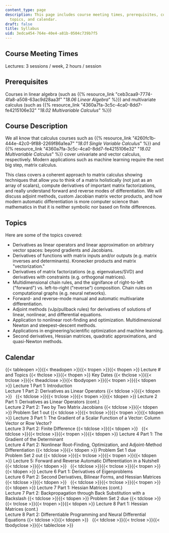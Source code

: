 ```yaml
---
content_type: page
description: This page includes course meeting times, prerequisites, course description,
  topics, and calendar.
draft: false
title: Syllabus
uid: 3edca454-764e-40e4-a81b-0504c739b7f5
---
```

## Course Meeting Times

Lectures: 3 sessions / week, 2 hours / session

## Prerequisites

Courses in linear algebra (such as {{% resource_link "ceb3caa9-7774-4fa8-a508-63ac9d28aa3f" "*18.06 Linear Algebra*" %}}) and multivariate calculus (such as {{% resource_link "4360a7fa-3c5c-4ca0-8dd7-fe4215106e32" "*18.02 Multivariable Calculus*" %}})

## Course Description

We all know that calculus courses such as {{% resource_link "4260fc1b-444e-42c0-9f88-2269f86a1ea7" "*18.01 Single Variable Calculus*" %}} and {{% resource_link "4360a7fa-3c5c-4ca0-8dd7-fe4215106e32" "*18.02 Multivariable Calculus*" %}} cover univariate and vector calculus, respectively. Modern applications such as machine learning require the next big step, matrix calculus.

This class covers a coherent approach to matrix calculus showing techniques that allow you to think of a matrix holistically (not just as an array of scalars), compute derivatives of important matrix factorizations, and really understand forward and reverse modes of differentiation. We will discuss adjoint methods, custom Jacobian matrix vector products, and how modern automatic differentiation is more computer science than mathematics in that it is neither symbolic nor based on finite differences. 

## Topics

Here are some of the topics covered:

- Derivatives as linear operators and linear approximation on arbitrary vector spaces: beyond gradients and Jacobians.
- Derivatives of functions with matrix inputs and/or outputs (e.g. matrix inverses and determinants). Kronecker products and matrix "vectorization."
- Derivatives of matrix factorizations (e.g. eigenvalues/SVD) and derivatives with constraints (e.g. orthogonal matrices).
- Multidimensional chain rules, and the signifance of right-to-left ("forward") vs. left-to-right ("reverse") composition. Chain rules on computational graphs (e.g. neural networks).
- Forward- and reverse-mode manual and automatic multivariate differentiation.
- Adjoint methods (vJp/pullback rules) for derivatives of solutions of linear, nonlinear, and differential equations.
- Application to nonlinear root-finding and optimization. Multidimensional Newton and steepest–descent methods.
- Applications in engineering/scientific optimization and machine learning.
- Second derivatives, Hessian matrices, quadratic approximations, and quasi-Newton methods.

## Calendar

{{< tableopen >}}{{< theadopen >}}{{< tropen >}}{{< thopen >}}
Lecture # and Topics
{{< thclose >}}{{< thopen >}}
Key Dates
{{< thclose >}}{{< trclose >}}{{< theadclose >}}{{< tbodyopen >}}{{< tropen >}}{{< tdopen >}}
Lecture 1 Part 1: Introduction            
Lecture 1 Part 2: Derivatives as Linear Operators
{{< tdclose >}}{{< tdopen >}}
 
{{< tdclose >}}{{< trclose >}}{{< tropen >}}{{< tdopen >}}
Lecture 2 Part 1: Derivatives as Linear Operators (cont.)           
Lecture 2 Part 2: Two by Two Matrix Jacobians
{{< tdclose >}}{{< tdopen >}}
Problem Set 1 out
{{< tdclose >}}{{< trclose >}}{{< tropen >}}{{< tdopen >}}
Lecture 3 Part 1: The Gradient of a Scalar Function of a Vector: Column Vector or Row Vector?         
Lecture 3 Part 2: Finite Difference
{{< tdclose >}}{{< tdopen >}}
 
{{< tdclose >}}{{< trclose >}}{{< tropen >}}{{< tdopen >}}
Lecture 4 Part 1: The Gradient of the Determinant         
Lecture 4 Part 2: Nonlinear Root-Finding, Optimization, and Adjoint-Method Differentiation
{{< tdclose >}}{{< tdopen >}}
Problem Set 1 due            
Problem Set 2 out
{{< tdclose >}}{{< trclose >}}{{< tropen >}}{{< tdopen >}}
Lecture 5: Forward and Reverse Automatic Differentiation in a Nutshell
{{< tdclose >}}{{< tdopen >}}
 
{{< tdclose >}}{{< trclose >}}{{< tropen >}}{{< tdopen >}}
Lecture 6 Part 1: Derivatives of Eigenproblems         
Lecture 6 Part 2: Second Derivatives, Bilinear Forms, and Hessian Matrices
{{< tdclose >}}{{< tdopen >}}
 
{{< tdclose >}}{{< trclose >}}{{< tropen >}}{{< tdopen >}}
Lecture 7 Part 1: Hessian Matrices (cont.)         
Lecture 7 Part 2: Backpropagation through Back Substitution with a Backslash
{{< tdclose >}}{{< tdopen >}}
Problem Set 2 due
{{< tdclose >}}{{< trclose >}}{{< tropen >}}{{< tdopen >}}
Lecture 8 Part 1: Hessian Matrices (cont.)         
Lecture 8 Part 2: Differentiable Programming and Neural Differential Equations
{{< tdclose >}}{{< tdopen >}}
 
{{< tdclose >}}{{< trclose >}}{{< tbodyclose >}}{{< tableclose >}}